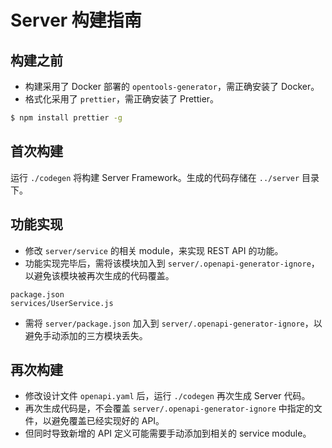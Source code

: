 # Server 构建指南

## 构建之前

- 构建采用了 Docker 部署的 `opentools-generator`，需正确安装了 Docker。
- 格式化采用了 `prettier`，需正确安装了 Prettier。

```bash
$ npm install prettier -g
```

## 首次构建

运行 `./codegen` 将构建 Server Framework。生成的代码存储在 `../server` 目录下。

## 功能实现

- 修改 `server/service` 的相关 module，来实现 REST API 的功能。
- 功能实现完毕后，需将该模块加入到 `server/.openapi-generator-ignore`，以避免该模块被再次生成的代码覆盖。

```
package.json
services/UserService.js
```

- 需将 `server/package.json` 加入到 `server/.openapi-generator-ignore`，以避免手动添加的三方模块丢失。

## 再次构建

- 修改设计文件 `openapi.yaml` 后，运行 `./codegen` 再次生成 Server 代码。
- 再次生成代码是，不会覆盖 `server/.openapi-generator-ignore` 中指定的文件，以避免覆盖已经实现好的 API。
- 但同时导致新增的 API 定义可能需要手动添加到相关的 service module。
